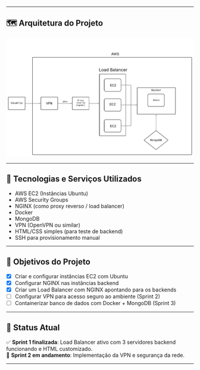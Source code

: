 
---

## 🗺️ Arquitetura do Projeto

![Topologia do Projeto](https://github.com/kalil004/XPTO/blob/4eefa5b15908615c99e7d299d463de886cbe0113/media/Topografia%20AWS.png)

---

## 🧩 Tecnologias e Serviços Utilizados

- AWS EC2 (Instâncias Ubuntu)
- AWS Security Groups
- NGINX (como proxy reverso / load balancer)
- Docker
- MongoDB
- VPN (OpenVPN ou similar)
- HTML/CSS simples (para teste de backend)
- SSH para provisionamento manual

---

## 🎯 Objetivos do Projeto

- [x] Criar e configurar instâncias EC2 com Ubuntu
- [x] Configurar NGINX nas instâncias backend
- [x] Criar um Load Balancer com NGINX apontando para os backends
- [ ] Configurar VPN para acesso seguro ao ambiente (Sprint 2)
- [ ] Containerizar banco de dados com Docker + MongoDB (Sprint 3)

---

## 📌 Status Atual

✅ **Sprint 1 finalizada**: Load Balancer ativo com 3 servidores backend funcionando e HTML customizado.  
🔄 **Sprint 2 em andamento**: Implementação da VPN e segurança da rede.

---
